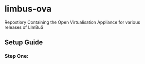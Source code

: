 # limbus-ova
Repostiory Containing the Open Virtualisation Appliance for various releases of LImBuS

## Setup Guide

### Step One:
